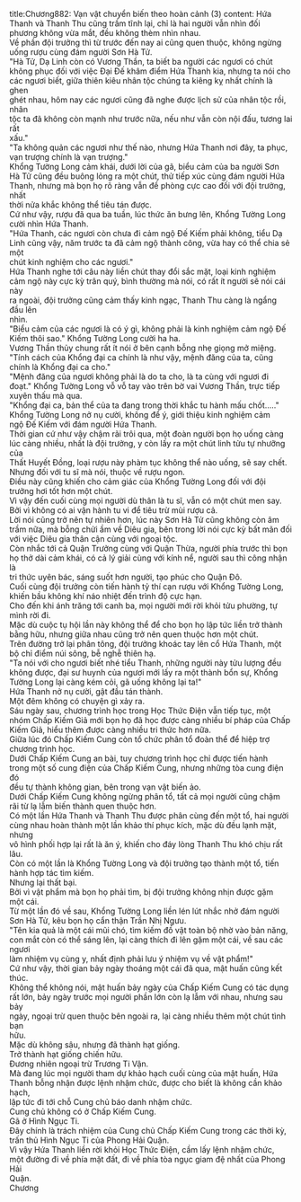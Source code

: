 title:Chương882: Vạn vật chuyển biến theo hoàn cảnh (3)
content:
Hứa Thanh và Thanh Thu cũng trầm tĩnh lại, chỉ là hai người vẫn nhìn đối<br>phương không vừa mắt, đều không thèm nhìn nhau.<br>Về phần đội trưởng thì từ trước đến nay ai cũng quen thuộc, không ngừng<br>uống rượu cùng đám người Sơn Hà Tử.<br>"Hà Tử, Dạ Linh còn có Vương Thần, ta biết ba người các ngươi có chút<br>không phục đối với việc Đại Đế khâm điểm Hứa Thanh kia, nhưng ta nói cho<br>các ngươi biết, giữa thiên kiêu nhân tộc chúng ta kiêng kỵ nhất chính là ghen<br>ghét nhau, hôm nay các ngươi cũng đã nghe được lịch sử của nhân tộc rồi, nhân<br>tộc ta đã không còn mạnh như trước nữa, nếu như vẫn còn nội đấu, tương lai rất<br>xấu."<br>"Ta không quản các ngươi như thế nào, nhưng Hứa Thanh nơi đây, ta phục,<br>vạn trượng chính là vạn trượng."<br>Khổng Tường Long cảm khái, dưới lời của gã, biểu cảm của ba người Sơn<br>Hà Tử cũng đều buông lỏng ra một chút, thử tiếp xúc cùng đám người Hứa<br>Thanh, nhưng mà bọn họ rõ ràng vẫn đề phòng cực cao đối với đội trưởng, nhất<br>thời nửa khắc không thể tiêu tán được.<br>Cứ như vậy, rượu đã qua ba tuần, lúc thức ăn bưng lên, Khổng Tường Long<br>cười nhìn Hứa Thanh.<br>"Hứa Thanh, các ngươi còn chưa đi cảm ngộ Đế Kiếm phải không, tiểu Dạ<br>Linh cũng vậy, năm trước ta đã cảm ngộ thành công, vừa hay có thể chia sẻ một<br>chút kinh nghiệm cho các ngươi."<br>Hứa Thanh nghe tới câu này liền chút thay đổi sắc mặt, loại kinh nghiệm<br>cảm ngộ này cực kỳ trân quý, bình thường mà nói, có rất ít người sẽ nói cái này<br>ra ngoài, đội trưởng cũng cảm thấy kinh ngạc, Thanh Thu càng là ngẩng đầu lên<br>nhìn.<br>"Biểu cảm của các ngươi là có ý gì, không phải là kinh nghiệm cảm ngộ Đế<br>Kiếm thôi sao." Khổng Tường Long cười ha ha.<br>Vương Thần thủy chung rất ít nói ở bên cạnh bỗng nhẹ giọng mở miệng.<br>"Tính cách của Khổng đại ca chính là như vậy, mệnh đăng của ta, cũng<br>chính là Khổng đại ca cho."<br>"Mệnh đăng của ngươi không phải là do ta cho, là ta cùng với ngươi đi<br>đoạt." Khổng Tường Long vỗ vỗ tay vào trên bờ vai Vương Thần, trực tiếp<br>xuyên thấu mà qua.<br>"Khổng đại ca, bản thể của ta đang trong thời khắc tu hành mấu chốt....."<br>Khổng Tường Long nở nụ cười, không để ý, giới thiệu kinh nghiệm cảm<br>ngộ Đế Kiếm với đám người Hứa Thanh.<br>Thời gian cứ như vậy chậm rãi trôi qua, một đoàn người bọn họ uống càng<br>lúc càng nhiều, nhất là đội trưởng, y còn lấy ra một chút linh tửu tự nhưỡng của<br>Thất Huyết Đồng, loại rượu này phàm tục không thể nào uống, sẽ say chết.<br>Nhưng đối với tu sĩ mà nói, thuộc về rượu ngon.<br>Điều này cũng khiến cho cảm giác của Khổng Tường Long đối với đội<br>trưởng hơi tốt hơn một chút.<br>Vì vậy đến cuối cùng mọi người dù thân là tu sĩ, vẫn có một chút men say.<br>Bởi vì không có ai vận hành tu vi để tiêu trừ mùi rượu cả.<br>Lời nói cũng trở nên tự nhiên hơn, lúc này Sơn Hà Tử cũng không còn âm<br>trầm nữa, mà bỗng chửi ầm về Diêu gia, bên trong lời nói cực kỳ bất mãn đối<br>với việc Diêu gia thân cận cùng với ngoại tộc.<br>Còn nhắc tới cả Quận Trưởng cùng với Quận Thừa, người phía trước thì bọn<br>họ thở dài cảm khái, có cả lý giải cùng với kính nể, người sau thì công nhận là<br>tri thức uyên bác, sáng suốt hơn người, tạo phúc cho Quận Đô.<br>Cuối cùng đội trưởng còn tiến hành tỷ thí cạn rượu với Khổng Tường Long,<br>khiến bầu không khí náo nhiệt đến trình độ cực hạn.<br>Cho đến khi ánh trăng tới canh ba, mọi người mới rời khỏi tửu phường, tự<br>mình rời đi.<br>Mặc dù cuộc tụ hội lần này không thể để cho bọn họ lập tức liền trở thành<br>bằng hữu, nhưng giữa nhau cũng trở nên quen thuộc hơn một chút.<br>Trên đường trở lại phân tông, đội trưởng khoác tay lên cổ Hứa Thanh, một<br>bộ chỉ điểm núi sông, bễ nghễ thiên hạ.<br>"Ta nói với cho ngươi biết nhé tiểu Thanh, những người này tửu lượng đều<br>không được, đại sư huynh của ngươi mới lấy ra một thành bổn sự, Khổng<br>Tường Long lại càng kém cỏi, gã uống không lại ta!"<br>Hứa Thanh nở nụ cười, gật đầu tán thành.<br>Một đêm không có chuyện gì xảy ra.<br>Sáu ngày sau, chương trình học trong Học Thức Điện vẫn tiếp tục, một<br>nhóm Chấp Kiếm Giả mới bọn họ đã học được càng nhiều bí pháp của Chấp<br>Kiếm Giả, hiểu thêm được càng nhiều tri thức hơn nữa.<br>Giữa lúc đó Chấp Kiếm Cung còn tổ chức phân tổ đoàn thể để hiệp trợ<br>chương trình học.<br>Dưới Chấp Kiếm Cung an bài, tuy chương trình học chỉ được tiến hành<br>trong một số cung điện của Chấp Kiếm Cung, nhưng những tòa cung điện đó<br>đều tự thành không gian, bên trong vạn vật biến ảo.<br>Dưới Chấp Kiếm Cung không ngừng phân tổ, tất cả mọi người cũng chậm<br>rãi từ lạ lẫm biến thành quen thuộc hơn.<br>Có một lần Hứa Thanh và Thanh Thu được phân cùng đến một tổ, hai người<br>cùng nhau hoàn thành một lần khảo thí phục kích, mặc dù đều lạnh mặt, nhưng<br>vô hình phối hợp lại rất là ăn ý, khiến cho đáy lòng Thanh Thu khó chịu rất lâu.<br>Còn có một lần là Khổng Tường Long và đội trưởng tạo thành một tổ, tiến<br>hành hợp tác tìm kiếm.<br>Nhưng lại thất bại.<br>Bởi vì vật phẩm mà bọn họ phải tìm, bị đội trưởng không nhịn được gặm<br>một cái.<br>Từ một lần đó về sau, Khổng Tường Long liền lén lút nhắc nhở đám người<br>Sơn Hà Tử, kêu bọn họ cẩn thận Trần Nhị Ngưu.<br>"Tên kia quả là một cái mũi chó, tìm kiếm đồ vật toàn bộ nhờ vào bản năng,<br>con mắt còn có thể sáng lên, lại càng thích đi lên gặm một cái, về sau các ngươi<br>làm nhiệm vụ cùng y, nhất định phải lưu ý nhiệm vụ về vật phẩm!"<br>Cứ như vậy, thời gian bảy ngày thoáng một cái đã qua, mật huấn cũng kết<br>thúc.<br>Không thể không nói, mật huấn bảy ngày của Chấp Kiếm Cung có tác dụng<br>rất lớn, bảy ngày trước mọi người phần lớn còn lạ lẫm với nhau, nhưng sau bảy<br>ngày, ngoại trừ quen thuộc bên ngoài ra, lại càng nhiều thêm một chút tình bạn<br>hữu.<br>Mặc dù không sâu, nhưng đã thành hạt giống.<br>Trở thành hạt giống chiến hữu.<br>Đương nhiên ngoại trừ Trương Ti Vận.<br>Mà đang lúc mọi người tham dự khảo hạch cuối cùng của mật huấn, Hứa<br>Thanh bỗng nhận được lệnh nhậm chức, được cho biết là không cần khảo hạch,<br>lập tức đi tới chỗ Cung chủ báo danh nhậm chức.<br>Cung chủ không có ở Chấp Kiếm Cung.<br>Gã ở Hình Ngục Ti.<br>Đây chính là trách nhiệm của Cung chủ Chấp Kiếm Cung trong các thời kỳ,<br>trấn thủ Hình Ngục Ti của Phong Hải Quận.<br>Vì vậy Hứa Thanh liền rời khỏi Học Thức Điện, cầm lấy lệnh nhậm chức,<br>một đường đi về phía mặt đất, đi về phía tòa ngục giam đệ nhất của Phong Hải<br>Quận.<br>Chương
